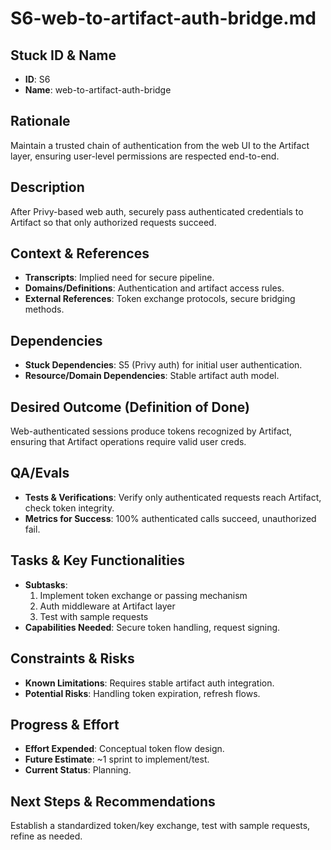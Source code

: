 # S6-web-to-artifact-auth-bridge.md

## Stuck ID & Name

- **ID**: S6
- **Name**: web-to-artifact-auth-bridge

## Rationale

Maintain a trusted chain of authentication from the web UI to the Artifact
layer, ensuring user-level permissions are respected end-to-end.

## Description

After Privy-based web auth, securely pass authenticated credentials to Artifact
so that only authorized requests succeed.

## Context & References

- **Transcripts**: Implied need for secure pipeline.
- **Domains/Definitions**: Authentication and artifact access rules.
- **External References**: Token exchange protocols, secure bridging methods.

## Dependencies

- **Stuck Dependencies**: S5 (Privy auth) for initial user authentication.
- **Resource/Domain Dependencies**: Stable artifact auth model.

## Desired Outcome (Definition of Done)

Web-authenticated sessions produce tokens recognized by Artifact, ensuring that
Artifact operations require valid user creds.

## QA/Evals

- **Tests & Verifications**: Verify only authenticated requests reach Artifact,
  check token integrity.
- **Metrics for Success**: 100% authenticated calls succeed, unauthorized fail.

## Tasks & Key Functionalities

- **Subtasks**:
  1. Implement token exchange or passing mechanism
  2. Auth middleware at Artifact layer
  3. Test with sample requests
- **Capabilities Needed**: Secure token handling, request signing.

## Constraints & Risks

- **Known Limitations**: Requires stable artifact auth integration.
- **Potential Risks**: Handling token expiration, refresh flows.

## Progress & Effort

- **Effort Expended**: Conceptual token flow design.
- **Future Estimate**: ~1 sprint to implement/test.
- **Current Status**: Planning.

## Next Steps & Recommendations

Establish a standardized token/key exchange, test with sample requests, refine
as needed.
